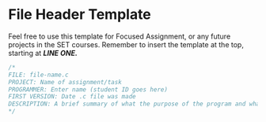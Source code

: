 # File Header Template
Feel free to use this template for Focused Assignment, or any future projects
in the SET courses. Remember to insert the template at the top, starting at
**_LINE ONE._**
```C
/*
FILE: file-name.c
PROJECT: Name of assignment/task
PROGRAMMER: Enter name (student ID goes here)
FIRST VERSION: Date .c file was made
DESCRIPTION: A brief summary of what the purpose of the program and what it will do.
*/
```

